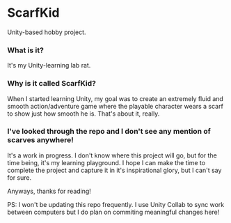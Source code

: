 # ScarfKid
Unity-based hobby project.

### What is it?
It's my Unity-learning lab rat.

### Why is it called ScarfKid?
When I started learning Unity, my goal was to create an extremely fluid and smooth action/adventure game where the playable character wears a scarf to show just how smooth he is. That's about it, really.

### I've looked through the repo and I don't see any mention of scarves anywhere!
It's a work in progress. I don't know where this project will go, but for the time being, it's my learning playground. I hope I can make the time to complete the project and capture it in it's inspirational glory, but I can't say for sure.

Anyways, thanks for reading!

PS: I won't be updating this repo frequently. I use Unity Collab to sync work between computers but I do plan on commiting meaningful changes here!
